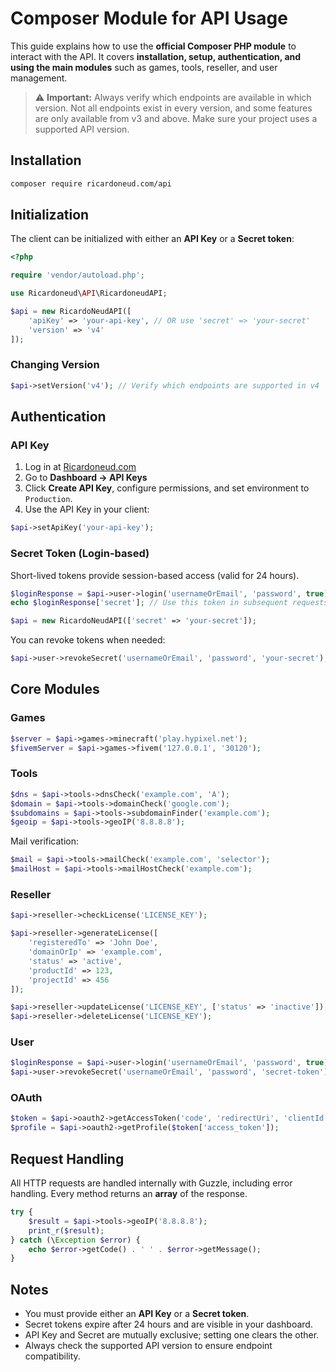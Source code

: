 # Composer Module for API Usage

This guide explains how to use the **official Composer PHP module** to interact with the API. It covers **installation, setup, authentication, and using the main modules** such as games, tools, reseller, and user management.

> ⚠️ **Important:** Always verify which endpoints are available in which version. Not all endpoints exist in every version, and some features are only available from v3 and above. Make sure your project uses a supported API version.

## Installation

```bash
composer require ricardoneud.com/api
```

## Initialization

The client can be initialized with either an **API Key** or a **Secret token**:

```php
<?php

require 'vendor/autoload.php';

use Ricardoneud\API\RicardoneudAPI;

$api = new RicardoNeudAPI([
    'apiKey' => 'your-api-key', // OR use 'secret' => 'your-secret'
    'version' => 'v4'
]);
```

### Changing Version

```php
$api->setVersion('v4'); // Verify which endpoints are supported in v4
```

## Authentication

### API Key

1. Log in at [Ricardoneud.com](https://auth.ricardoneud.com/login)
2. Go to **Dashboard → API Keys**
3. Click **Create API Key**, configure permissions, and set environment to `Production`.
4. Use the API Key in your client:

```php
$api->setApiKey('your-api-key');
```

### Secret Token (Login-based)

Short-lived tokens provide session-based access (valid for 24 hours).

```php
$loginResponse = $api->user->login('usernameOrEmail', 'password', true);
echo $loginResponse['secret']; // Use this token in subsequent requests
```

```php
$api = new RicardoNeudAPI(['secret' => 'your-secret']);
```

You can revoke tokens when needed:

```php
$api->user->revokeSecret('usernameOrEmail', 'password', 'your-secret');
```

## Core Modules

### Games

```php
$server = $api->games->minecraft('play.hypixel.net');
$fivemServer = $api->games->fivem('127.0.0.1', '30120');
```

### Tools

```php
$dns = $api->tools->dnsCheck('example.com', 'A');
$domain = $api->tools->domainCheck('google.com');
$subdomains = $api->tools->subdomainFinder('example.com');
$geoip = $api->tools->geoIP('8.8.8.8');
```

Mail verification:

```php
$mail = $api->tools->mailCheck('example.com', 'selector');
$mailHost = $api->tools->mailHostCheck('example.com');
```

### Reseller

```php
$api->reseller->checkLicense('LICENSE_KEY');

$api->reseller->generateLicense([
    'registeredTo' => 'John Doe',
    'domainOrIp' => 'example.com',
    'status' => 'active',
    'productId' => 123,
    'projectId' => 456
]);

$api->reseller->updateLicense('LICENSE_KEY', ['status' => 'inactive']);
$api->reseller->deleteLicense('LICENSE_KEY');
```

### User

```php
$loginResponse = $api->user->login('usernameOrEmail', 'password', true);
$api->user->revokeSecret('usernameOrEmail', 'password', 'secret-token');
```

### OAuth

```php
$token = $api->oauth2->getAccessToken('code', 'redirectUri', 'clientId', 'clientSecret');
$profile = $api->oauth2->getProfile($token['access_token']);
```

## Request Handling

All HTTP requests are handled internally with Guzzle, including error handling. Every method returns an **array** of the response.

```php
try {
    $result = $api->tools->geoIP('8.8.8.8');
    print_r($result);
} catch (\Exception $error) {
    echo $error->getCode() . ' ' . $error->getMessage();
}
```

## Notes

* You must provide either an **API Key** or a **Secret token**.
* Secret tokens expire after 24 hours and are visible in your dashboard.
* API Key and Secret are mutually exclusive; setting one clears the other.
* Always check the supported API version to ensure endpoint compatibility.
